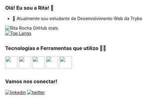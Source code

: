 ### Olá! Eu sou a Rita! 👋

- 🌱 Atualmente sou estudante de Desenvolvimento Web da Trybe


![Rita Rocha GitHub stats](https://github-readme-stats.vercel.app/api?username=ritacassiasr&show_icons=true&theme=gotham) <br> 
[![Top Langs](https://github-readme-stats.vercel.app/api/top-langs/?username=ritacassiasr&theme=gotham&card_width=495)](https://github.com/ritacassiasr/github-readme-stats)

##

### Tecnologias e Ferramentas que utilizo 👩‍💻

<img src="https://cdn.jsdelivr.net/gh/devicons/devicon/icons/javascript/javascript-original.svg" width="40" height="40"/> <img src="https://cdn.jsdelivr.net/gh/devicons/devicon/icons/html5/html5-plain-wordmark.svg" width="40" height="40"/>
<img src="https://cdn.jsdelivr.net/gh/devicons/devicon/icons/css3/css3-plain-wordmark.svg" width="40" height="40"/> <img src="https://cdn.jsdelivr.net/gh/devicons/devicon/icons/bash/bash-plain.svg" width="40" height="40"/> <img src="https://cdn.jsdelivr.net/gh/devicons/devicon/icons/slack/slack-original.svg" width="40" height="40"/>

##

### Vamos nos conectar!


[![linkedin](https://img.shields.io/badge/LinkedIn-0077B5?style=for-the-badge&logo=linkedin&logoColor=white)](https://linkedin.com/in/ritacassiasr)
[![twitter](https://img.shields.io/badge/Twitter-1DA1F2?style=for-the-badge&logo=twitter&logoColor=white)](https://twitter.com/ritacassiasr)


          
          
          
          
